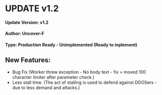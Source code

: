 # UPDATE v1.2

#### Update Version: v1.2
#### Author: Uncover-F
#### Type: Production Ready - Unimplemented (Ready to inplement)

## New Features:
- Bug Fix (Worker threw exception - No body text -  fix = moved 100 character limiter after parameter check.)
- Less stall time. (The act of stalling is used to defend against DDOSers - due to less demand and attacks.)

